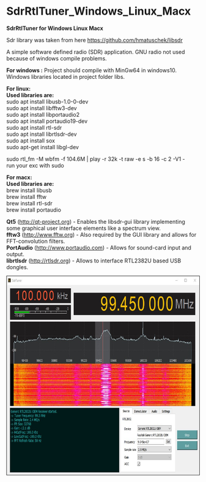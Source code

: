 # SdrRtlTuner_Windows_Linux_Macx
 <b>SdrRtlTuner for Windows Linux Macx</b>
 
 Sdr library was taken from here https://github.com/hmatuschek/libsdr
 
 A simple software defined radio (SDR) application.
 GNU radio not used because of windows compile problems.</br>
 
 <b>For windows :</b>
 Project should compile with MinGw64 in windows10.</br>
 Windows libraries located in project folder libs.</br>
 
 <b>For linux: </b></br>
 <b>Used libraries are:</b></br>
 sudo apt install libusb-1.0-0-dev</br>
 sudo apt install libfftw3-dev </br>
 sudo apt install libportaudio2 </br>
 sudo apt install portaudio19-dev</br>
 sudo apt install rtl-sdr</br>
 sudo apt install librtlsdr-dev</br>
 sudo apt install sox</br>
 sudo apt-get install libgl-dev</br>

 sudo rtl_fm -M wbfm -f 104.6M  | play -r 32k -t raw -e s -b 16 -c 2 -V1 -</br>
 run your exc with sudo</br>

  	
 <b>For macx: </b></br>
 <b>Used libraries are:</b></br>
 brew install libusb</br>
 brew install fftw</br>
 brew install rtl-sdr</br>
 brew install portaudio</br>
 
 
<b>Qt5</b> (http://qt-project.org) - Enables the libsdr-gui library implementing some graphical user interface elements like a spectrum view.</br>
<b>fftw3</b> (http://www.fftw.org) - Also required by the GUI library and allows for FFT-convolution filters.</br>
<b>PortAudio</b> (http://www.portaudio.com) - Allows for sound-card input and output.</br>
<b>librtlsdr</b> (http://rtlsdr.org) - Allows to interface RTL2382U based USB dongles.</br>

<p align="center"><a href="https://github.com/takyonxxx/SdrRtlTuner_Windows_Linux_Macx/blob/master/rtl-sdr.jpg">
		<img src="https://github.com/takyonxxx/SdrRtlTuner_Windows_Linux_Macx/blob/master/rtl-sdr.jpg" 
		name="Image3" align="bottom" width="800" height="520" border="1"></a></p>
